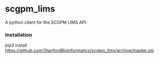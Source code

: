 # scgpm_lims
A python client for the SCGPM LIMS API.

### Installation

pip3 install https://github.com/StanfordBioinformatics/scgpm_lims/archive/master.zip

